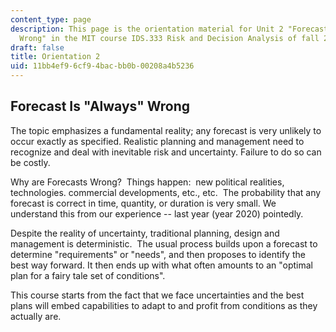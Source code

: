 ```yaml
---
content_type: page
description: This page is the orientation material for Unit 2 "Forecast Is 'Always'
  Wrong" in the MIT course IDS.333 Risk and Decision Analysis of fall 2021.
draft: false
title: Orientation 2
uid: 11bb4ef9-6cf9-4bac-bb0b-00208a4b5236
---
```

## Forecast Is "Always" Wrong

The topic emphasizes a fundamental reality; any forecast is very unlikely to occur exactly as specified. Realistic planning and management need to recognize and deal with inevitable risk and uncertainty. Failure to do so can be costly.

Why are Forecasts Wrong?  Things happen:  new political realities, technologies. commercial developments, etc., etc.  The probability that any forecast is correct in time, quantity, or duration is very small. We understand this from our experience -- last year (year 2020) pointedly.

Despite the reality of uncertainty, traditional planning, design and management is deterministic.  The usual process builds upon a forecast to determine "requirements" or "needs", and then proposes to identify the best way forward. It then ends up with what often amounts to an "optimal plan for a fairy tale set of conditions".

This course starts from the fact that we face uncertainties and the best plans will embed capabilities to adapt to and profit from conditions as they actually are.